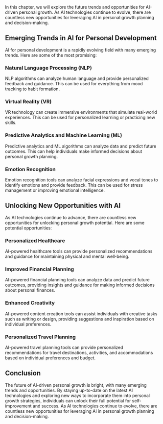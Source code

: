 
In this chapter, we will explore the future trends and opportunities for AI-driven personal growth. As AI technologies continue to evolve, there are countless new opportunities for leveraging AI in personal growth planning and decision-making.

Emerging Trends in AI for Personal Development
----------------------------------------------

AI for personal development is a rapidly evolving field with many emerging trends. Here are some of the most promising:

### Natural Language Processing (NLP)

NLP algorithms can analyze human language and provide personalized feedback and guidance. This can be used for everything from mood tracking to habit formation.

### Virtual Reality (VR)

VR technology can create immersive environments that simulate real-world experiences. This can be used for personalized learning or practicing new skills.

### Predictive Analytics and Machine Learning (ML)

Predictive analytics and ML algorithms can analyze data and predict future outcomes. This can help individuals make informed decisions about personal growth planning.

### Emotion Recognition

Emotion recognition tools can analyze facial expressions and vocal tones to identify emotions and provide feedback. This can be used for stress management or improving emotional intelligence.

Unlocking New Opportunities with AI
-----------------------------------

As AI technologies continue to advance, there are countless new opportunities for unlocking personal growth potential. Here are some potential opportunities:

### Personalized Healthcare

AI-powered healthcare tools can provide personalized recommendations and guidance for maintaining physical and mental well-being.

### Improved Financial Planning

AI-powered financial planning tools can analyze data and predict future outcomes, providing insights and guidance for making informed decisions about personal finances.

### Enhanced Creativity

AI-powered content creation tools can assist individuals with creative tasks such as writing or design, providing suggestions and inspiration based on individual preferences.

### Personalized Travel Planning

AI-powered travel planning tools can provide personalized recommendations for travel destinations, activities, and accommodations based on individual preferences and budget.

Conclusion
----------

The future of AI-driven personal growth is bright, with many emerging trends and opportunities. By staying up-to-date on the latest AI technologies and exploring new ways to incorporate them into personal growth strategies, individuals can unlock their full potential for self-improvement and success. As AI technologies continue to evolve, there are countless new opportunities for leveraging AI in personal growth planning and decision-making.
